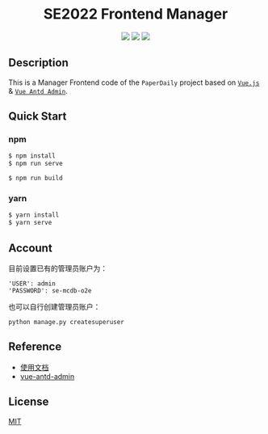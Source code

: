 <h1 align="center">SE2022 Frontend Manager</h1>

<div align="center">

[![](https://img.shields.io/badge/frontend-Vue.js-7B8ED0)](https://vuejs.org/) [![](https://img.shields.io/badge/UI-Vue%20Antd%20Admin-5DA1F8)](https://github.com/iczer/vue-antd-admin) [![](https://img.shields.io/badge/license-MIT-9cf)](./LICENSE)
</div>


## Description

This is a Manager Frontend code of the `PaperDaily` project based on [`Vue.js`](https://vuejs.org) & [`Vue Antd Admin`](https://github.com/iczer/vue-antd-admin).

## Quick Start

### npm

```bash
$ npm install
$ npm run serve
```

```
$ npm run build
```

### yarn

```bash
$ yarn install
$ yarn serve
```

## Account

目前设置已有的管理员账户为：

```
'USER': admin
'PASSWORD': se-mcdb-o2e
```

也可以自行创建管理员账户：

```
python manage.py createsuperuser
```

## Reference

- [使用文档](https://iczer.gitee.io/vue-antd-admin-docs)
- [vue-antd-admin](https://github.com/iczer/vue-antd-admin)

## License

[MIT](./LICENSE)


